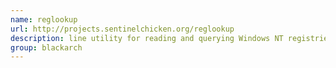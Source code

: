```yaml
---
name: reglookup
url: http://projects.sentinelchicken.org/reglookup
description: line utility for reading and querying Windows NT registries URL : http://projects.sentinelchicken.org/reglookup Groups : blackarch blackarch-forensic
group: blackarch
---
```

